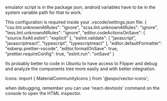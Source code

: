 emulator script is in the package json, android variables have to be in the system variable path for that to work.

This configuration is required inside your .vscode/settings.json file:
{
"css.lint.unknownAtRules": "ignore",
"scss.lint.unknownAtRules": "ignore",
"less.lint.unknownAtRules": "ignore",
"editor.codeActionsOnSave": {
"source.fixAll.eslint": "explicit"
},
"eslint.validate": [
"javascript",
"javascriptreact",
"typescript",
"typescriptreact"
],
"editor.defaultFormatter": "esbenp.prettier-vscode",
"editor.formatOnSave": true,
"prettier.requireConfig": true,
"eslint.run": "onSave"
}

Its probably better to code in Ubuntu to have access to Flipper and debug and analyze the components tree more easily and with better integration.

Icons:
import { MaterialCommunityIcons } from '@expo/vector-icons';

when debugging, remember you can use 'react-devtools' command on the console to open the HTML inspector.
